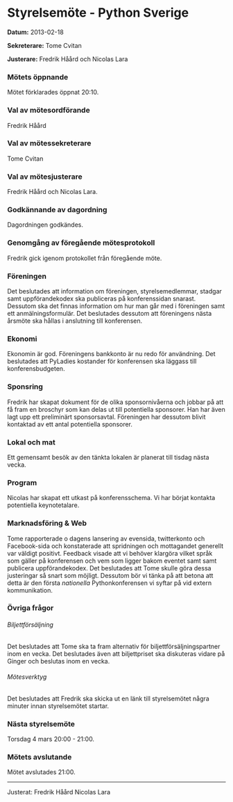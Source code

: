# Styrelsemöte - Python Sverige

**Datum:** 2013-02-18

**Sekreterare:** Tome Cvitan 

**Justerare:** Fredrik Håård och Nicolas Lara
   
### Mötets öppnande

Mötet förklarades öppnat 20:10.

### Val av mötesordförande

Fredrik Håård

### Val av mötessekreterare

Tome Cvitan

### Val av mötesjusterare

Fredrik Håård och Nicolas Lara.

### Godkännande av dagordning

Dagordningen godkändes.

### Genomgång av föregående mötesprotokoll

Fredrik gick igenom protokollet från föregående möte.

### Föreningen

Det beslutades att information om föreningen, styrelsemedlemmar, stadgar samt uppförandekodex ska publiceras på konferenssidan snarast. Dessutom ska det finnas information om hur man går med i föreningen samt ett anmälningsformulär. Det beslutades dessutom att föreningens nästa årsmöte ska hållas i anslutning till konferensen.

### Ekonomi

Ekonomin är god. Föreningens bankkonto är nu redo för användning. Det beslutades att PyLadies kostander för konferensen ska läggass till konferensbudgeten.

### Sponsring

Fredrik har skapat dokument för de olika sponsornivåerna och jobbar på att få fram en broschyr som kan delas ut till potentiella sponsorer. Han har även lagt upp ett preliminärt sponsorsavtal. Föreningen har dessutom blivit kontaktad av ett antal potentiella sponsorer.

### Lokal och mat

Ett gemensamt besök av den tänkta lokalen är planerat till tisdag nästa vecka. 

### Program

Nicolas har skapat ett utkast på konferensschema. Vi har börjat kontakta potentiella keynotetalare.

### Marknadsföring & Web

Tome rapporterade o dagens lansering av evensida, twitterkonto och Facebook-sida och konstaterade att spridningen och mottagandet generellt var väldigt positivt. Feedback visade att vi behöver klargöra vilket språk som gäller på konferensen och vem som ligger bakom eventet samt samt publicera uppförandekodex. Det beslutades att Tome skulle göra dessa justeringar så snart som möjligt. Dessutom bör vi tänka på att betona att detta är den första *nationella* Pythonkonferensen vi syftar på vid extern kommunikation. 

### Övriga frågor

###### Biljettförsäljning

Det beslutades att Tome ska ta fram alternativ för biljettförsäljningspartner inom en vecka. Det beslutades även att biljettpriset ska diskuteras vidare på Ginger och beslutas inom en vecka.

###### Mötesverktyg

Det beslutades att Fredrik ska skicka ut en länk till styrelsemötet några minuter innan styrelsemötet startar.

### Nästa styrelsemöte

Torsdag 4 mars 20:00 - 21:00.

### Mötets avslutande

Mötet avslutades 21:00.

----

Justerat: Fredrik Håård Nicolas Lara
